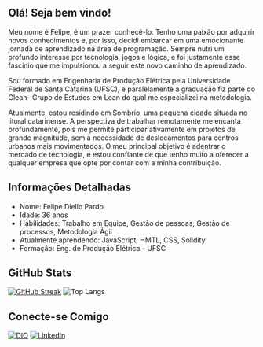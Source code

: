 ## Olá! Seja bem vindo!
Meu nome é Felipe, é um prazer conhecê-lo. Tenho uma paixão por adquirir novos conhecimentos e, por isso, decidi embarcar em uma emocionante jornada de aprendizado na área de programação. Sempre nutri um profundo interesse por tecnologia, jogos e lógica, e foi justamente esse fascínio que me impulsionou a seguir este novo caminho de aprendizado.

Sou formado em Engenharia de Produção Elétrica pela Universidade Federal de Santa Catarina (UFSC), e paralelamente a graduação fiz parte do Glean- Grupo de Estudos em Lean do qual me especializei na metodologia. 

Atualmente, estou residindo em Sombrio, uma pequena cidade situada no litoral catarinense. A perspectiva de trabalhar remotamente me encanta profundamente, pois me permite participar ativamente em projetos de grande magnitude, sem a necessidade de deslocamentos para centros urbanos mais movimentados. O meu principal objetivo é adentrar o mercado de tecnologia, e estou confiante de que tenho muito a oferecer a qualquer empresa que opte por contar com a minha contribuição.

## Informações Detalhadas

- Nome: Felipe Diello Pardo
- Idade: 36 anos
- Habilidades: Trabalho em Equipe, Gestão de pessoas, Gestão de processos, Metodologia Ágil
- Atualmente aprendendo: JavaScript, HMTL, CSS, Solidity
- Formação: Eng. de Produção Elétrica - UFSC


## GitHub Stats

[![GitHub Streak](https://streak-stats.demolab.com?user=fdiello&theme=nord&locale=pt_BR&date_format=j%20M%5B%20Y%5D)](https://git.io/streak-stats)
![Top Langs](https://github-readme-stats-git-masterrstaa-rickstaa.vercel.app/api/top-langs/?username=fdiello&layout=compact&bg_color=2E3440&border_color=E4E2E2&title_color=88C0D0&text_color=88C0D0)

## Conecte-se Comigo
[![DIO](https://img.shields.io/badge/DIO-000?style=for-the-badge&logo=DIO&logoColor=0E76A8)](https://www.dio.me/users/felipediello) 
[![LinkedIn](https://img.shields.io/badge/LinkedIn-000?style=for-the-badge&logo=linkedin&logoColor=0E76A8)](https://www.linkedin.com/in/felipe-diello-pardo-456845a2/)


